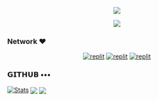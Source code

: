 <p align="center">
  <a href="https://github.com/LazyDeveloperr/readme-typing-svg">
    <img src="https://readme-typing-svg.demolab.com/?lines=Sruthi Amudala&font=Fira%20SemiBold&center=true&width=480&height=45&color=000000&vCenter=true&pause=1000&size=40" /></a>
</p>
<p align="center">
  <a href="https://github.com/LazyDeveloperr/readme-typing-svg">
    <img src="https://readme-typing-svg.demolab.com/?lines=Trying%20to%20learn&font=Fira%20Code&center=true&width=500&height=45&color=blue&vCenter=true&pause=1000&size=22" /></a>
</p>

### Network ❤️
</p>
<p align="center">
<a href="https://instagram.com/__asrith_"><img alt="replit" src="https://img.shields.io/badge/-Instagram-pink?style=for-the-badge&logo=instagram&logoColor=white"/></a> <a href="https://telegram.me/film_freakers/"><img alt="replit" src="https://img.shields.io/badge/-Telegram-blue?style=for-the-badge&logo=telegram&logoColor=white"/></a>
<a href="https://instagram.com/film_freakers"><img alt="replit" src="https://img.shields.io/badge/-Instagram-black?style=for-the-badge&logo=instagram&logoColor=white"/></a>
</p>

### 𝗚𝗜𝗧𝗛𝗨𝗕 •••
[![Stats](https://github-readme-stats.vercel.app/api?username=asrith-reddy&hide=prs&count_public=true&show_icons=true&theme=algolia)](https://github.com/asrith-reddy/github-readme-stats)
<img src="https://github-readme-streak-stats.herokuapp.com?user=asrith-reddy&theme=tokyonight" align="center">
<img src="https://github-readme-stats.vercel.app/api/top-langs/?username=asrith-reddy&layout=compact&theme=tokyonight" align="center">
